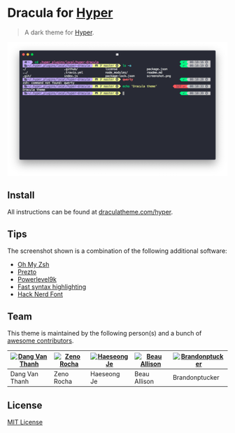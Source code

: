 # Dracula for [Hyper](https://hyper.is)

> A dark theme for [Hyper](https://hyper.is).

![Screenshot](./screenshot.png)

## Install

All instructions can be found at [draculatheme.com/hyper](https://draculatheme.com/hyper).

## Tips

The screenshot shown is a combination of the following additional software:

- [Oh My Zsh](https://github.com/robbyrussell/oh-my-zsh)
- [Prezto](https://github.com/sorin-ionescu/prezto)
- [Powerlevel9k](https://github.com/Powerlevel9k/powerlevel9k#rbenv)
- [Fast syntax highlighting](https://github.com/zdharma/fast-syntax-highlighting)
- [Hack Nerd Font](https://github.com/ryanoasis/nerd-fonts/tree/master/patched-fonts/Hack)

## Team

This theme is maintained by the following person(s) and a bunch of [awesome contributors](https://github.com/dracula/hyper/graphs/contributors).

[![Dang Van Thanh](https://avatars2.githubusercontent.com/u/2674850?v=4&s=70)](https://github.com/dangvanthanh) | [![Zeno Rocha](https://avatars1.githubusercontent.com/u/398893?v=4&s=70)](https://github.com/zenorocha) | [![Haeseong Je](https://avatars3.githubusercontent.com/u/14370645?v=4&s=70)](https://github.com/HaeTheong) | [![Beau Allison](https://avatars1.githubusercontent.com/u/14225594?v=4&s=70)](https://github.com/beauallison) | [![Brandonptucker](https://avatars2.githubusercontent.com/u/1033893?v=4&s=70)](https://github.com/brandonptucker) |
--- | --- | --- | --- | --- | 
Dang Van Thanh | Zeno Rocha | Haeseong Je | Beau Allison | Brandonptucker | 

## License

[MIT License](./LICENSE)
